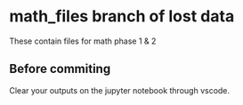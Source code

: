 # math_files branch of lost data
These contain files for math phase 1 &amp; 2

## Before commiting

Clear your outputs on the jupyter notebook through vscode.
